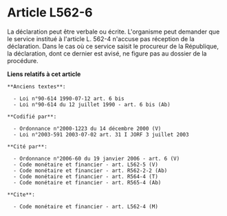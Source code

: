 # Article L562-6

La déclaration peut être verbale ou écrite. L'organisme peut demander que le service institué à l'article L. 562-4 n'accuse
pas réception de la déclaration. Dans le cas où ce service saisit le procureur de la République, la déclaration, dont ce
dernier est avisé, ne figure pas au dossier de la procédure.

**Liens relatifs à cet article**

	**Anciens textes**:

	  - Loi n°90-614 1990-07-12 art. 6 bis
	  - Loi n°90-614 du 12 juillet 1990 - art. 6 bis (Ab)

	**Codifié par**:

	  - Ordonnance n°2000-1223 du 14 décembre 2000 (V)
	  - Loi n°2003-591 2003-07-02 art. 31 I JORF 3 juillet 2003

	**Cité par**:

	  - Ordonnance n°2006-60 du 19 janvier 2006 - art. 6 (V)
	  - Code monétaire et financier - art. L562-5 (V)
	  - Code monétaire et financier - art. R562-2-2 (Ab)
	  - Code monétaire et financier - art. R564-4 (T)
	  - Code monétaire et financier - art. R565-4 (Ab)

	**Cite**:

	  - Code monétaire et financier - art. L562-4 (M)
